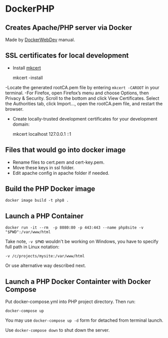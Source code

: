 # DockerPHP

## Creates Apache/PHP server via Docker

Made by [DockerWebDev](https://dockerwebdev.com/tutorials/docker-php-development/) manual.

## SSL certificates for local development

- Install [mkcert](https://github.com/FiloSottile/mkcert#installation)

    mkcert -install

-Locate the generated rootCA.pem file by entering `mkcert -CAROOT` in your terminal. 
-For Firefox, open Firefox’s menu and choose Options, then Privacy & Security. Scroll to the bottom and click View Certificates. Select the Authorities tab, click Import…, open the rootCA.pem file, and restart the browser.

- Create locally-trusted development certificates for your development domain:

    mkcert localhost 127.0.0.1 ::1

## Files that would go into docker image

- Rename files to cert.pem and cert-key.pem.
- Move these keys in ssl folder.
- Edit apache config in apache folder if needed.

## Build the PHP Docker image 

    docker image build -t php8 .

## Launch a PHP Container

    docker run -it --rm  -p 8080:80 -p 443:443 --name php8site -v "$PWD":/var/www/html

Take note, `-v $PWD` wouldn't be working on Windows, you have to specify full path in Linux notation: 

    -v /c/projects/mysite:/var/www/html

Or use alternative way described next.

## Launch a PHP Docker Containter with Docker Compose

Put docker-compose.yml into PHP project directory. Then run:

    docker-compose up

You may use `docker-compose up -d` form for detached from terminal launch.
    
Use `docker-compose down` to shut down the server.

